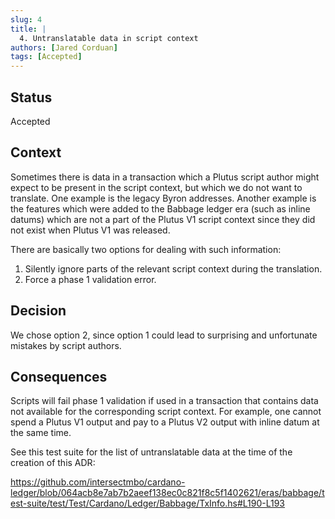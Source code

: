 ```yaml
---
slug: 4
title: |
  4. Untranslatable data in script context
authors: [Jared Corduan]
tags: [Accepted]
---
```


## Status

Accepted

## Context

Sometimes there is data in a transaction which a Plutus script author might
expect to be present in the script context, but which we do not want to translate. 
One example is the legacy Byron addresses.
Another example is the features which were added to the Babbage ledger era
(such as inline datums) which are not a part of the Plutus V1 script context since they did not
exist when Plutus V1 was released.


There are basically two options for dealing with such information:
1. Silently ignore parts of the relevant script context during the translation.
2. Force a phase 1 validation error.

## Decision

We chose option 2, since option 1 could lead to surprising and unfortunate mistakes by
script authors.

## Consequences

Scripts will fail phase 1 validation if used in a transaction that contains data not available
for the corresponding script context.
For example, one cannot spend a Plutus V1 output and pay to a Plutus V2 output with
inline datum at the same time.

See this test suite for the list of untranslatable data at the time of the creation of this ADR:

https://github.com/intersectmbo/cardano-ledger/blob/064acb8e7ab7b2aeef138ec0c821f8c5f1402621/eras/babbage/test-suite/test/Test/Cardano/Ledger/Babbage/TxInfo.hs#L190-L193
